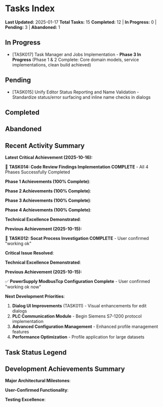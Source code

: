 # Tasks Index

**Last Updated:** 2025-01-17
**Total Tasks:** 15
**Completed:** 12 | **In Progress:** 0 | **Pending:** 3 | **Abandoned:** 1

## In Progress

- [TASK017] Task Manager and Jobs Implementation - **Phase 3 In Progress** (Phase 1 & 2 Complete: Core domain models, service implementations, clean build achieved)

## Pending

- [TASK015] Unify Editor Status Reporting and Name Validation - Standardize status/error surfacing and inline name checks in dialogs

## Completed


## Abandoned



## Recent Activity Summary

**Latest Critical Achievement (2025-10-16):**

🎉 **TASK014: Code Review Findings Implementation COMPLETE** - All 4 Phases Successfully Completed

**Phase 1 Achievements (100% Complete)**:

**Phase 2 Achievements (100% Complete)**:

**Phase 3 Achievements (100% Complete)**:

**Phase 4 Achievements (100% Complete)**:

**Technical Excellence Demonstrated**:

**Previous Achievement (2025-10-15):**

🎉 **TASK012: Socat Process Investigation COMPLETE** - User confirmed "working ok"

**Critical Issue Resolved**:

**Technical Excellence Demonstrated**:

**Previous Achievement (2025-10-15):**

✅ **PowerSupply ModbusTcp Configuration Complete** - User confirmed "working ok now"

**Next Development Priorities**:

1. **Dialog UI Improvements** (TASK011) - Visual enhancements for edit dialogs
2. **PLC Communication Module** - Begin Siemens S7-1200 protocol implementation
3. **Advanced Configuration Management** - Enhanced profile management features
4. **Performance Optimization** - Profile application for large datasets


## Task Status Legend


## Development Achievements Summary

**Major Architectural Milestones**:

**User-Confirmed Functionality**:

**Testing Excellence**:
